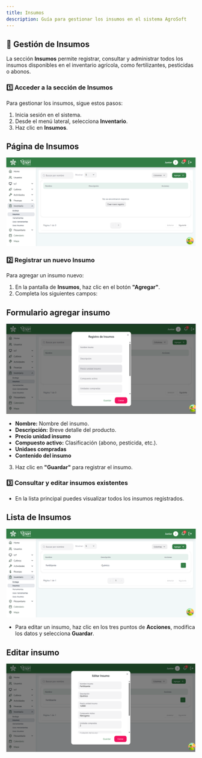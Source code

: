 ```yaml
---
title: Insumos
description: Guía para gestionar los insumos en el sistema AgroSoft
---
```


## 🧪 Gestión de Insumos

La sección **Insumos** permite registrar, consultar y administrar todos los insumos disponibles en el inventario agrícola, como fertilizantes, pesticidas o abonos.

### 1️⃣ **Acceder a la sección de Insumos**
Para gestionar los insumos, sigue estos pasos:
1. Inicia sesión en el sistema.
2. Desde el menú lateral, selecciona **Inventario**.
3. Haz clic en **Insumos**.

## Página de Insumos
![Captura de pantalla de insumos](../../../../public/insumospage.png)

### 2️⃣ **Registrar un nuevo Insumo**
Para agregar un insumo nuevo:
1. En la pantalla de **Insumos**, haz clic en el botón **"Agregar"**.
2. Completa los siguientes campos:

## Formulario agregar insumo
![Captura agregar insumo](../../../../public/registroinsumo.png)

   - **Nombre:** Nombre del insumo.
   - **Descripción:** Breve detalle del producto.
   - **Precio unidad insumo**
   - **Compuesto activo:** Clasificación (abono, pesticida, etc.).
   - **Unidaes compradas** 
   - **Contenido del insumo**

3. Haz clic en **"Guardar"** para registrar el insumo.

### 3️⃣ **Consultar y editar insumos existentes**
- En la lista principal puedes visualizar todos los insumos registrados.

## Lista de Insumos
![Captura listar insumos](../../../../public/tablainsu.png)

- Para editar un insumo, haz clic en los tres puntos de **Acciones**, modifica los datos y selecciona **Guardar**.

## Editar insumo
![Captura editar insumo](../../../../public/editarinsumo.png)
